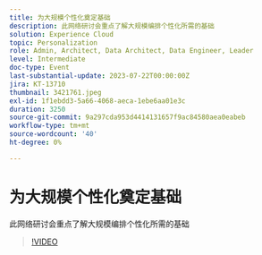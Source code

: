 ```yaml
---
title: 为大规模个性化奠定基础
description: 此网络研讨会重点了解大规模编排个性化所需的基础
solution: Experience Cloud
topic: Personalization
role: Admin, Architect, Data Architect, Data Engineer, Leader
level: Intermediate
doc-type: Event
last-substantial-update: 2023-07-22T00:00:00Z
jira: KT-13710
thumbnail: 3421761.jpeg
exl-id: 1f1ebdd3-5a66-4068-aeca-1ebe6aa01e3c
duration: 3250
source-git-commit: 9a297cda953d4414131657f9ac84580aea0eabeb
workflow-type: tm+mt
source-wordcount: '40'
ht-degree: 0%

---
```


# 为大规模个性化奠定基础

此网络研讨会重点了解大规模编排个性化所需的基础

>[!VIDEO](https://video.tv.adobe.com/v/3421761/?learn=on)
